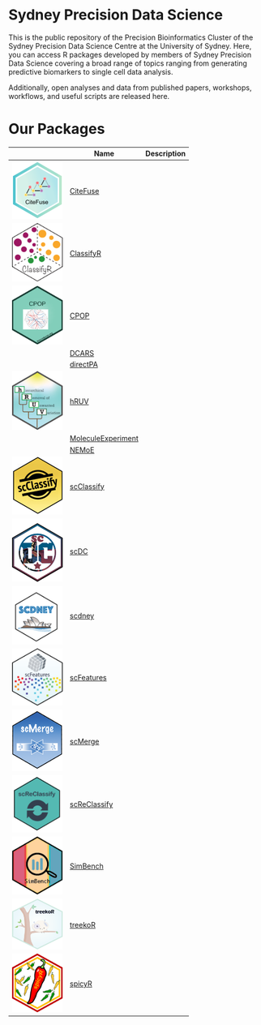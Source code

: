 # Sydney Precision Data Science

This is the public repository of the Precision Bioinformatics Cluster of the Sydney Precision Data Science Centre at the University of Sydney. Here, you can access R packages developed by members of Sydney Precision Data Science covering a broad range of topics ranging from generating predictive biomarkers to single cell data analysis. 

Additionally, open analyses and data from published papers, workshops, workflows, and useful scripts are released here.

# Our Packages

|                                                                                                                             | Name                                                                   | Description |
| --------------------------------------------------------------------------------------------------------------------------- | ---------------------------------------------------------------------- | ----------- |
| <img src="https://github.com/SydneyBioX/SydneyBioXStickers/blob/main/CiteFuse/CiteFuse.png?raw=true" width="100">           | [CiteFuse](https://github.com/SydneyBioX/CiteFuse)                     |             |
| <img src="https://github.com/SydneyBioX/SydneyBioXStickers/blob/main/ClassifyR/classifyR.png?raw=true" width="100">         | [ClassifyR](https://github.com/SydneyBioX/ClassifyR)                   |             |
| <img src="https://github.com/SydneyBioX/SydneyBioXStickers/blob/main/CPOP/cpop_hex.png?raw=true" width="100">               | [CPOP](https://github.com/SydneyBioX/CPOP)                             |             |
|                                                                                                                             | [DCARS](https://github.com/shazanfar/DCARS)                            |             |
|                                                                                                                             | [directPA](https://github.com/PYangLab/directPA)                       |             |
| <img src="https://github.com/SydneyBioX/SydneyBioXStickers/blob/main/hRUV/hRUV.png?raw=true" width="100">                   | [hRUV](https://github.com/SydneyBioX/hRUV)                             |             |
|                                                                                                                             | [MoleculeExperiment](https://github.com/SydneyBioX/MoleculeExperiment) |             |
|                                                                                                                             | [NEMoE](https://github.com/SydneyBioX/NEMoE)                           |             |
| <img src="https://github.com/SydneyBioX/SydneyBioXStickers/blob/main/scClassify/scClassify.png?raw=true" width="100">       | [scClassify](https://github.com/SydneyBioX/scClassify)                 |             |
| <img src="https://github.com/SydneyBioX/SydneyBioXStickers/blob/main/scDC/scDC.png?raw=true" width="100">                   | [scDC](https://github.com/SydneyBioX/scDC)                             |             |
| <img src="https://github.com/SydneyBioX/SydneyBioXStickers/blob/main/scdney/scdney.png?raw=true" width="100">               | [scdney](https://github.com/SydneyBioX/scdney)                         |             |
| <img src="https://github.com/SydneyBioX/SydneyBioXStickers/blob/main/scFeatures/sticker_version2.png?raw=true" width="100"> | [scFeatures](https://github.com/SydneyBioX/scFeatures)                 |             |
| <img src="https://github.com/SydneyBioX/SydneyBioXStickers/blob/main/scMerge/scMerge.png?raw=true" width="100">             | [scMerge](https://github.com/SydneyBioX/scMerge)                       |             |
| <img src="https://github.com/SydneyBioX/SydneyBioXStickers/blob/main/scReClassify/scReClassify.png?raw=true" width="100">   | [scReClassify](https://github.com/SydneyBioX/scReClassify)             |             |
| <img src="https://github.com/SydneyBioX/SydneyBioXStickers/blob/main/SimBench/simbench_sticker.png?raw=true" width="100">   | [SimBench](https://github.com/SydneyBioX/SimBench)                     |             |
| <img src="https://github.com/SydneyBioX/SydneyBioXStickers/blob/main/treekoR/treekoR.png?raw=true" width="100">             | [treekoR](https://github.com/adam2o1o/treekoR/)                        |             |
| <img src="https://github.com/SydneyBioX/SydneyBioXStickers/blob/main/spicyR/spicyR_standard.png?raw=true" width="100">      | [spicyR](https://github.com/ellispatrick/spicyR)                       |             |
